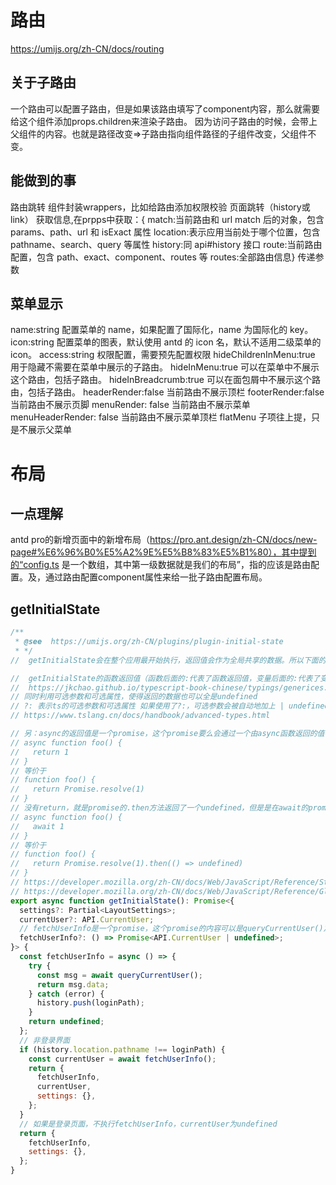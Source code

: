 # 路由
https://umijs.org/zh-CN/docs/routing
## 关于子路由
一个路由可以配置子路由，但是如果该路由填写了component内容，那么就需要给这个组件添加props.children来渲染子路由。
因为访问子路由的时候，会带上父组件的内容。也就是路径改变=>子路由指向组件路径的子组件改变，父组件不变。
## 能做到的事
路由跳转
组件封装wrappers，比如给路由添加权限校验
页面跳转（history或link）
获取信息,在prpps中获取：{
match:当前路由和 url match 后的对象，包含 params、path、url 和 isExact 属性
location:表示应用当前处于哪个位置，包含 pathname、search、query 等属性
history:同 api#history 接口
route:当前路由配置，包含 path、exact、component、routes 等
routes:全部路由信息}
传递参数
## 菜单显示
name:string 配置菜单的 name，如果配置了国际化，name 为国际化的 key。
icon:string 配置菜单的图表，默认使用 antd 的 icon 名，默认不适用二级菜单的 icon。
access:string 权限配置，需要预先配置权限
hideChildrenInMenu:true 用于隐藏不需要在菜单中展示的子路由。
hideInMenu:true 可以在菜单中不展示这个路由，包括子路由。
hideInBreadcrumb:true 可以在面包屑中不展示这个路由，包括子路由。
headerRender:false 当前路由不展示顶栏
footerRender:false 当前路由不展示页脚
menuRender: false 当前路由不展示菜单
menuHeaderRender: false 当前路由不展示菜单顶栏
flatMenu 子项往上提，只是不展示父菜单
# 布局
## 一点理解
antd pro的新增页面中的新增布局（https://pro.ant.design/zh-CN/docs/new-page#%E6%96%B0%E5%A2%9E%E5%B8%83%E5%B1%80），其中提到的“config.ts 是一个数组，其中第一级数据就是我们的布局”，指的应该是路由配置。及，通过路由配置component属性来给一批子路由配置布局。

## getInitialState
```javascript
/**
 * @see  https://umijs.org/zh-CN/plugins/plugin-initial-state
 * */
//  getInitialState会在整个应用最开始执行，返回值会作为全局共享的数据。所以下面的是否在首页涉及到了首次打开时登录的地方

//  getInitialState的函数返回值（函数后面的:代表了函数返回值，变量后面的:代表了变量的类型）是一个Promise泛型（通过泛型来使得对类型的约束可以复用）
//  https://jkchao.github.io/typescript-book-chinese/typings/generices.html
// 同时利用可选参数和可选属性，使得返回的数据也可以全是undefined
// ?: 表示ts的可选参数和可选属性 如果使用了?:，可选参数会被自动地加上 | undefined 
// https://www.tslang.cn/docs/handbook/advanced-types.html

// 另：async的返回值是一个promise，这个promise要么会通过一个由async函数返回的值被解决，要么会通过一个从async函数中抛出的异常被拒绝
// async function foo() {
//   return 1
// }
// 等价于
// function foo() {
//   return Promise.resolve(1)
// }
// 没有return，就是promise的.then方法返回了一个undefined，但是是在await的promise的.then方法之后（注意promise的链式调用）
// async function foo() {
//   await 1
// }
// 等价于
// function foo() {
//   return Promise.resolve(1).then(() => undefined)
// }
// https://developer.mozilla.org/zh-CN/docs/Web/JavaScript/Reference/Statements/async_function
// https://developer.mozilla.org/zh-CN/docs/Web/JavaScript/Reference/Global_Objects/Promise
export async function getInitialState(): Promise<{
  settings?: Partial<LayoutSettings>;
  currentUser?: API.CurrentUser;
  // fetchUserInfo是一个promise，这个promise的内容可以是queryCurrentUser()之后返回的data，要符合API.CurrentUser，或者promise返回了undefined
  fetchUserInfo?: () => Promise<API.CurrentUser | undefined>;
}> {
  const fetchUserInfo = async () => {
    try {
      const msg = await queryCurrentUser();
      return msg.data;
    } catch (error) {
      history.push(loginPath);
    }
    return undefined;
  };
  // 非登录界面
  if (history.location.pathname !== loginPath) {
    const currentUser = await fetchUserInfo();
    return {
      fetchUserInfo,
      currentUser,
      settings: {},
    };
  }
  // 如果是登录页面，不执行fetchUserInfo，currentUser为undefined
  return {
    fetchUserInfo,
    settings: {},
  };
}
```